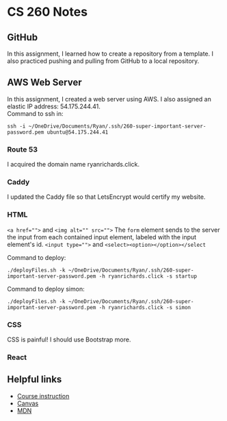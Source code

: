 # CS 260 Notes

## GitHub
In this assignment, I learned how to create a repository from a template. I also practiced pushing and pulling from GitHub to a local repository.

## AWS Web Server
In this assignment, I created a web server using AWS. I also assigned an elastic IP address: 54.175.244.41.  
Command to ssh in:   
```
ssh -i ~/OneDrive/Documents/Ryan/.ssh/260-super-important-server-password.pem ubuntu@54.175.244.41
```

### Route 53
I acquired the domain name ryanrichards.click.

### Caddy
I updated the Caddy file so that LetsEncrypt would certify my website.

### HTML
`<a href="">` and `<img alt="" src="">`
The `form` element sends to the server the input from each contained input element, labeled with the input element's id.
`<input type="">` and `<select><option></option></select`

Command to deploy:
```
./deployFiles.sh -k ~/OneDrive/Documents/Ryan/.ssh/260-super-important-server-password.pem -h ryanrichards.click -s startup
```
Command to deploy simon:
```
./deployFiles.sh -k ~/OneDrive/Documents/Ryan/.ssh/260-super-important-server-password.pem -h ryanrichards.click -s simon
```

### CSS
CSS is painful! I should use Bootstrap more.

### React





## Helpful links

- [Course instruction](https://github.com/webprogramming260)
- [Canvas](https://byu.instructure.com)
- [MDN](https://developer.mozilla.org)

